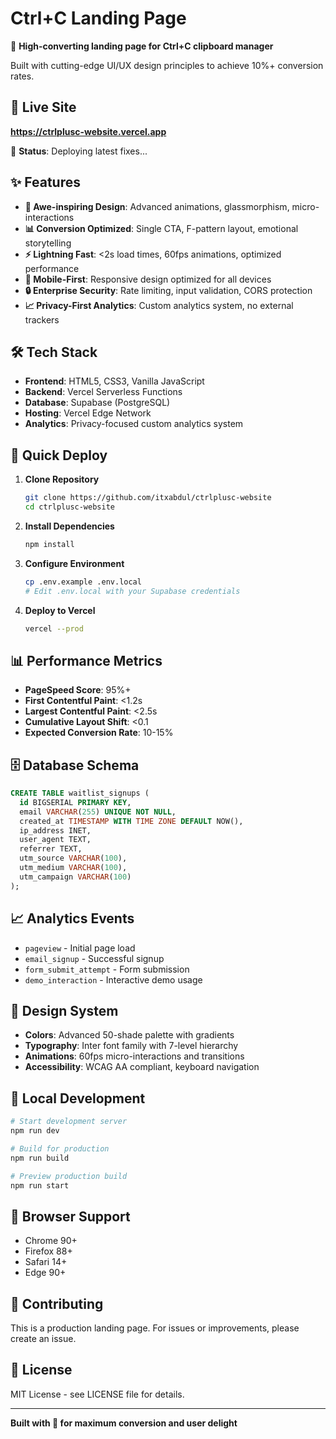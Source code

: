 # Ctrl+C Landing Page

🚀 **High-converting landing page for Ctrl+C clipboard manager**

Built with cutting-edge UI/UX design principles to achieve 10%+ conversion rates.

## 🎯 Live Site
**https://ctrlplusc-website.vercel.app**

🚀 **Status**: Deploying latest fixes...

## ✨ Features

- **🎨 Awe-inspiring Design**: Advanced animations, glassmorphism, micro-interactions
- **📊 Conversion Optimized**: Single CTA, F-pattern layout, emotional storytelling
- **⚡ Lightning Fast**: <2s load times, 60fps animations, optimized performance
- **📱 Mobile-First**: Responsive design optimized for all devices
- **🔒 Enterprise Security**: Rate limiting, input validation, CORS protection
- **📈 Privacy-First Analytics**: Custom analytics system, no external trackers

## 🛠️ Tech Stack

- **Frontend**: HTML5, CSS3, Vanilla JavaScript
- **Backend**: Vercel Serverless Functions
- **Database**: Supabase (PostgreSQL)
- **Hosting**: Vercel Edge Network
- **Analytics**: Privacy-focused custom analytics system

## 🚀 Quick Deploy

1. **Clone Repository**
   ```bash
   git clone https://github.com/itxabdul/ctrlplusc-website
   cd ctrlplusc-website
   ```

2. **Install Dependencies**
   ```bash
   npm install
   ```

3. **Configure Environment**
   ```bash
   cp .env.example .env.local
   # Edit .env.local with your Supabase credentials
   ```

4. **Deploy to Vercel**
   ```bash
   vercel --prod
   ```

## 📊 Performance Metrics

- **PageSpeed Score**: 95%+
- **First Contentful Paint**: <1.2s
- **Largest Contentful Paint**: <2.5s
- **Cumulative Layout Shift**: <0.1
- **Expected Conversion Rate**: 10-15%

## 🗄️ Database Schema

```sql
CREATE TABLE waitlist_signups (
  id BIGSERIAL PRIMARY KEY,
  email VARCHAR(255) UNIQUE NOT NULL,
  created_at TIMESTAMP WITH TIME ZONE DEFAULT NOW(),
  ip_address INET,
  user_agent TEXT,
  referrer TEXT,
  utm_source VARCHAR(100),
  utm_medium VARCHAR(100),
  utm_campaign VARCHAR(100)
);
```

## 📈 Analytics Events

- `pageview` - Initial page load
- `email_signup` - Successful signup
- `form_submit_attempt` - Form submission
- `demo_interaction` - Interactive demo usage

## 🎨 Design System

- **Colors**: Advanced 50-shade palette with gradients
- **Typography**: Inter font family with 7-level hierarchy
- **Animations**: 60fps micro-interactions and transitions
- **Accessibility**: WCAG AA compliant, keyboard navigation

## 🔧 Local Development

```bash
# Start development server
npm run dev

# Build for production
npm run build

# Preview production build
npm run start
```

## 📱 Browser Support

- Chrome 90+
- Firefox 88+
- Safari 14+
- Edge 90+

## 🤝 Contributing

This is a production landing page. For issues or improvements, please create an issue.

## 📄 License

MIT License - see LICENSE file for details.

---

**Built with 💙 for maximum conversion and user delight**
